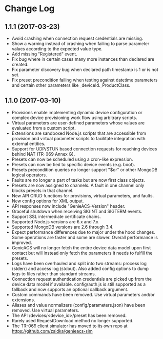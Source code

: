 # Change Log

## 1.1.1 (2017-03-23)

- Avoid crashing when connection request credentials are missing.
- Show a warning instead of crashing when failing to parse parameter values
according to the expected value type.
- Add missing "Registered" event.
- Fix bug where in certain cases many more instances than declared are created.
- Fix parameter discovery bug when declared path timestamp is 1 or is not set.
- Fix preset precondition failing when testing against datetime parameters and
certain other parameters like \_deviceId.\_ProductClass.

## 1.1.0 (2017-03-10)

- Provisions enable implementing dynamic device configuration or complex device
provisioning work flow using arbitrary scripts.
- Virtual parameters are user-defined parameters whose values are evaluated from
a custom script.
- Extensions are sandboxed Node.js scripts that are accessible from provision
and virtual parameter scripts to facilitate integration with external entities.
- Support for UDP/STUN based connection requests for reaching devices behind
NAT (TR-069 Annex G).
- Presets can now be scheduled using a cron-like expression.
- Presets can now be tied to specific device events (e.g. boot).
- Presets precondition queries no longer support "$or" or other MongoDB logical
operators.
- Faults are no longer a part of tasks but are now first class objects.
- Presets are now assigned to channels. A fault in one channel only blocks
presets in that channel.
- New API CRUD functions for provisions, virtual parameters, and faults.
- New config options for XML output.
- API responses now include "GenieACS-Version" header.
- Graceful shutdown when receiving SIGINT and SIGTERM events.
- Support SSL intermediate certificate chains.
- Supported Node.js versions are 6.x and 7.x.
- Supported MongoDB versions are 2.6 through 3.4.
- Expect performance differences due to major under the hood changes. Some
operations are faster and some are slower. Overall performance is improved.
- GenieACS will no longer fetch the entire device data model upon first contact
but will instead only fetch the parameters it needs to fulfill the presets.
- Logs have been overhauled and split into two streams: process log (stderr) and
access log (stdout). Also added config options to dump logs to files rather than
standard streams.
- Connection request authentication credentials are picked up from the device
data model if available. config/auth.js is still supported as a fallback and now
supports an optional callback argument.
- Custom commands have been removed. Use virtual parameters and/or extensions.
- Aliases and value normalizers (config/parameters.json) have been removed. Use
virtual parameters.
- The API /devices/<device_id>/preset has been removed.
- Rarely used RequestDownload method no longer supported.
- The TR-069 client simulator has moved to its own repo at
https://github.com/zaidka/genieacs-sim

